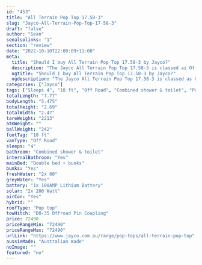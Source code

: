```yaml
---
id: "453"
title: "All Terrain Pop Top 17.58-3"
slug: "Jayco-All-Terrain-Pop-Top-17-58-3"
draft: "false"
author: "Sean"
seealsolinks: "1"
section: "review"
date: "2022-10-10T22:00:09+11:00"
meta:
  title: "Should I buy All Terrain Pop Top 17.58-3 by Jayco?"
  description: "The Jayco All Terrain Pop Top 17.58-3 is classed as Off Road, and sleeps 4 people. It is Australian made and comes in at 18 ft. It generally has Combined shower & toilet."
  ogtitle: "Should I buy All Terrain Pop Top 17.58-3 by Jayco?"
  ogdescription: "The Jayco All Terrain Pop Top 17.58-3 is classed as Off Road, and sleeps 4 people. It is Australian made and comes in at 18 ft. It generally has Combined shower & toilet."
categories: ["Jayco"]
tags: ["Sleeps 4", "18 ft", "Off Road", "Combined shower & toilet", "Pop top", "70 - 80k", "Australian made"]
totalLength: "7.77"
bodyLength: "5.475"
totalHeight: "2.69"
totalWidth: "2.47"
tareWeight: "2213"
atmWeight: ""
ballWeight: "242"
footTag: "18 ft"
vanType: "Off Road"
sleeps: "4"
bathroom: "Combined shower & toilet"
internalBathroom: "Yes"
mainBed: "Double bed + bunks"
bunks: "Yes"
freshWater: "2x 80"
greyWater: "Yes"
battery: "1x 100AMP Lithium Battery"
solar: "2x 200 Watt"
airCon: "Yes"
hybrid: ""
roofType: "Pop top"
towHitch: "DO-35 Offroad Pin Coupling"
price: 72490
priceRangeMin: "72490"
priceRangeMax: "72490"
urlLink: "https://www.jayco.com.au/range/pop-tops/all-terrain-pop-top"
aussieMade: "Australian made"
noImage: ""
featured: "no"
---
```

